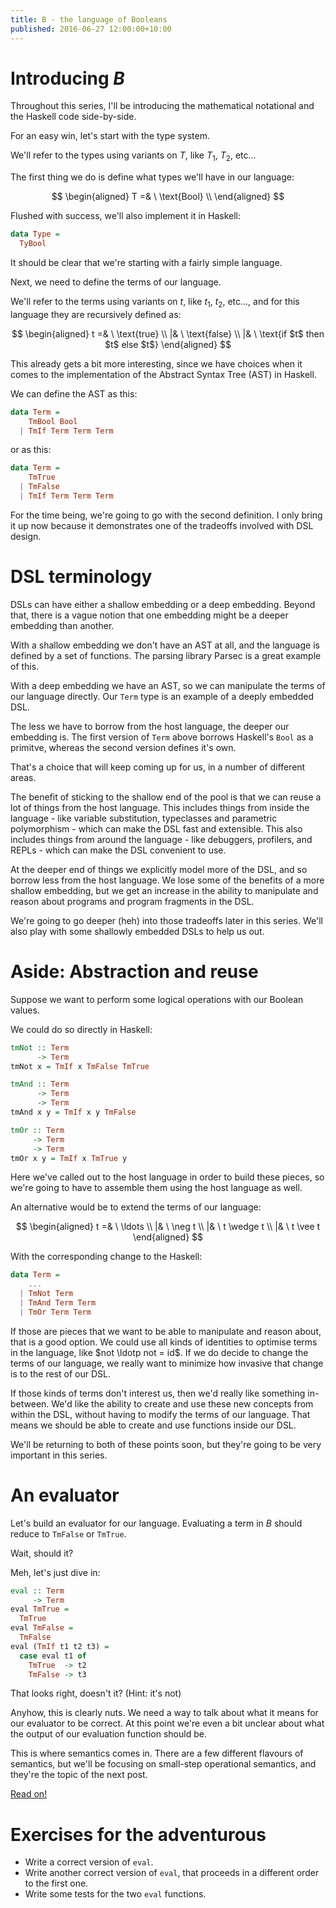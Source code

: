 ```yaml
---
title: B - the language of Booleans
published: 2016-06-27 12:00:00+10:00
---
```


# Introducing *B*

Throughout this series, I'll be introducing the mathematical notational and the Haskell code side-by-side.

For an easy win, let's start with the type system.

We'll refer to the types using variants on $T$, like $T_1$, $T_2$, etc...

The first thing we do is define what types we'll have in our language:

$$
\begin{aligned}
T =& \ \text{Bool} \\
\end{aligned}
$$

Flushed with success, we'll also implement it in Haskell:
```haskell
data Type =
  TyBool
```

It should be clear that we're starting with a fairly simple language.

Next, we need to define the terms of our language.

We'll refer to the terms using variants on $t$, like $t_1$, $t_2$, etc..., and for this language they are recursively defined as:

$$
\begin{aligned}
t =& \ \text{true} \\
  |& \ \text{false}  \\
  |& \ \text{if $t$ then $t$ else $t$}
\end{aligned}
$$

This already gets a bit more interesting, since we have choices when it comes to the implementation of the Abstract Syntax Tree (AST) in Haskell.

We can define the AST as this:
```haskell
data Term =
    TmBool Bool 
  | TmIf Term Term Term
```
or as this:
```haskell
data Term =
    TmTrue
  | TmFalse 
  | TmIf Term Term Term
```

For the time being, we're going to go with the second definition.
I only bring it up now because it demonstrates one of the tradeoffs involved with DSL design.

# DSL terminology

DSLs can have either a shallow embedding or a deep embedding.
Beyond that, there is a vague notion that one embedding might be a deeper embedding than another.

With a shallow embedding we don't have an AST at all, and the language is defined by a set of functions.
The parsing library Parsec is a great example of this.

With a deep embedding we have an AST, so we can manipulate the terms of our language directly.
Our `Term` type is an example of a deeply embedded DSL.

The less we have to borrow from the host language, the deeper our embedding is.
The first version of `Term` above borrows Haskell's `Bool` as a primitve, whereas the second version defines it's own.

That's a choice that will keep coming up for us, in a number of different areas.

The benefit of sticking to the shallow end of the pool is that we can reuse a lot of things from the host language.
This includes things from inside the language - like variable substitution, typeclasses and parametric polymorphism - which can make the DSL fast and extensible.
This also includes things from around the language - like debuggers, profilers, and REPLs - which can make the DSL convenient to use.

At the deeper end of things we explicitly model more of the DSL, and so borrow less from the host language.
We lose some of the benefits of a more shallow embedding, but we get an increase in the ability to manipulate and reason about programs and program fragments in the DSL.

We're going to go deeper (heh) into those tradeoffs later in this series.
We'll also play with some shallowly embedded DSLs to help us out.

# Aside: Abstraction and reuse

Suppose we want to perform some logical operations with our Boolean values.

We could do so directly in Haskell:
```haskell
tmNot :: Term 
      -> Term
tmNot x = TmIf x TmFalse TmTrue

tmAnd :: Term 
      -> Term 
      -> Term
tmAnd x y = TmIf x y TmFalse

tmOr :: Term 
     -> Term 
     -> Term
tmOr x y = TmIf x TmTrue y
```

Here we've called out to the host language in order to build these pieces, so we're going to have to assemble them using the host language as well.

An alternative would be to extend the terms of our language:

$$
\begin{aligned}
t =& \ \ldots \\
  |& \ \neg t  \\
  |& \ t \wedge t \\
  |& \ t \vee t
\end{aligned}
$$

With the corresponding change to the Haskell:
```haskell
data Term =
    ... 
  | TmNot Term
  | TmAnd Term Term
  | TmOr Term Term
```

If those are pieces that we want to be able to manipulate and reason about, that is a good option.
We could use all kinds of identities to optimise terms in the language, like $not \ldotp not = id$.
If we do decide to change the terms of our language, we really want to minimize how invasive that change is to the rest of our DSL.

If those kinds of terms don't interest us, then we'd really like something in-between.
We'd like the ability to create and use these new concepts from within the DSL, without having to modify the terms of our language.
That means we should be able to create and use functions inside our DSL.

We'll be returning to both of these points soon, but they're going to be very important in this series.

# An evaluator

Let's build an evaluator for our language.
Evaluating a term in *B* should reduce to `TmFalse` or `TmTrue`.

Wait, should it?

Meh, let's just dive in:
```haskell
eval :: Term 
     -> Term
eval TmTrue = 
  TmTrue
eval TmFalse = 
  TmFalse
eval (TmIf t1 t2 t3) =
  case eval t1 of
    TmTrue  -> t2
    TmFalse -> t3
```

That looks right, doesn't it?
(Hint: it's not)

Anyhow, this is clearly nuts.
We need a way to talk about what it means for our evaluator to be correct.
At this point we're even a bit unclear about what the output of our evaluation function should be.

This is where semantics comes in.
There are a few different flavours of semantics, but we'll be focusing on small-step operational semantics, and they're the topic of the next post.

[Read on!](b/semantics.html)

# Exercises for the adventurous

- Write a correct version of `eval`.
- Write another correct version of `eval`, that proceeds in a different order to the first one.
- Write some tests for the two `eval` functions.
